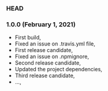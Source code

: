 ### HEAD

### 1.0.0 (February 1, 2021)

  * First build,
  * Fixed an issue on .travis.yml file,
  * First release candidate,
  * Fixed an issue on .npmignore,
  * Second release candidate,
  * Updated the project dependencies,
  * Third release candidate,
  * ...,
